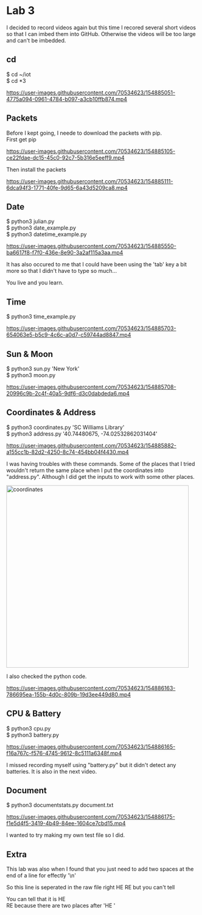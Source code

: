 # Lab 3  
  I decided to record videos again but this time I recored several short videos so that I can imbed them into GitHub.
Otherwise the videos will be too large and can't be imbedded.

## cd   
$ cd ~/iot  
$ cd *3

https://user-images.githubusercontent.com/70534623/154885051-4775a094-0961-4784-b097-a3cb10ffb874.mp4

## Packets  
  Before I kept going, I neede to download the packets with pip.  
First get pip

https://user-images.githubusercontent.com/70534623/154885105-ce22fdae-dc15-45c0-92c7-5b316e5eeff9.mp4  

Then install the packets  

https://user-images.githubusercontent.com/70534623/154885111-6dca94f3-1771-40fe-9d65-6a43d5209ca8.mp4

## Date  
$ python3 julian.py  
$ python3 date_example.py  
$ python3 datetime_example.py

https://user-images.githubusercontent.com/70534623/154885550-ba6617f8-f7f0-436e-8e90-3a2af115a3aa.mp4

It has also occured to me that I could have been using the 'tab' key a bit more so that I didn't have to type so much...

You live and you learn.

## Time  
$ python3 time_example.py

https://user-images.githubusercontent.com/70534623/154885703-654063e5-b5c9-4c6c-a0d7-c59744ad8847.mp4

## Sun & Moon  
$ python3 sun.py 'New York'  
$ python3 moon.py

https://user-images.githubusercontent.com/70534623/154885708-20996c9b-2c4f-40a5-9df6-d3c0dabdeda6.mp4

## Coordinates & Address  
$ python3 coordinates.py 'SC Williams Library'  
$ python3 address.py '40.74480675, -74.02532862031404'

https://user-images.githubusercontent.com/70534623/154885882-a155cc1b-82d2-4250-8c74-454bb04f4430.mp4

I was having troubles with these commands. Some of the places that I tried wouldn't return the same place
when I put the coordinates into "address.py". Although I did get the inputs to work with some other places.

<img width="479" alt="coordinates" src="https://user-images.githubusercontent.com/70534623/154886090-1a409a19-40fe-4400-baee-cf81dcbd19e0.png">

I also checked the python code.

https://user-images.githubusercontent.com/70534623/154886163-786695ea-155b-4d0c-809b-19d3ee449d80.mp4

## CPU & Battery  
$ python3 cpu.py  
$ python3 battery.py

https://user-images.githubusercontent.com/70534623/154886165-f16a767c-f576-4745-9612-8c5111a6348f.mp4

I missed recording myself using "battery.py" but it didn't detect any batteries. It is also in the next video.

## Document  
$ python3 documentstats.py document.txt

https://user-images.githubusercontent.com/70534623/154886175-f1e5d4f5-3419-4b49-84ee-1604ce7cbd15.mp4

I wanted to try making my own test file so I did.

## Extra

This lab was also when I found that you just need to add two spaces at the end of a line for effectly '\n'

So this line is seperated in the raw file right HE
RE but you can't tell

You can tell that it is HE  
RE because there are two places after 'HE  '
